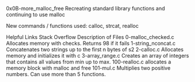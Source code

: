 0x0B-more_malloc_free Recreating standard library functions and continuing to use malloc

New commands / functions used:
calloc, strcat, realloc

Helpful Links
Stack Overflow
Description of Files
0-malloc_checked.c
Allocates memory with checks. Returns 98 if it fails
1-string_nconcat.c
Concatenates two strings up to the first n bytes of s2
2-calloc.c
Allocates memory and initializes it with c
3-array_range.c
Creates an array of integers that contains all values from min up to max.
100-realloc.c
allocates a memory block with malloc and free
101-mul.c
Multiplies two positive numbers. Can use more than 5 functions.
